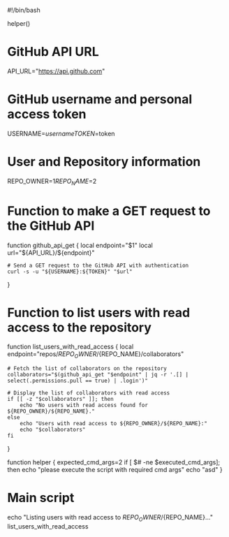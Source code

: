 #!/bin/bash

helper()

# GitHub API URL
API_URL="https://api.github.com"

# GitHub username and personal access token
USERNAME=$username
TOKEN=$token

# User and Repository information
REPO_OWNER=$1
REPO_NAME=$2

# Function to make a GET request to the GitHub API
function github_api_get {
    local endpoint="$1"
    local url="${API_URL}/${endpoint}"

    # Send a GET request to the GitHub API with authentication
    curl -s -u "${USERNAME}:${TOKEN}" "$url"
}

# Function to list users with read access to the repository
function list_users_with_read_access {
    local endpoint="repos/${REPO_OWNER}/${REPO_NAME}/collaborators"

    # Fetch the list of collaborators on the repository
    collaborators="$(github_api_get "$endpoint" | jq -r '.[] | select(.permissions.pull == true) | .login')"

    # Display the list of collaborators with read access
    if [[ -z "$collaborators" ]]; then
        echo "No users with read access found for ${REPO_OWNER}/${REPO_NAME}."
    else
        echo "Users with read access to ${REPO_OWNER}/${REPO_NAME}:"
        echo "$collaborators"
    fi
}

function helper {
    expected_cmd_args=2
    if [ $# -ne $executed_cmd_args]; then
    echo "please execute the script with required cmd args"
    echo "asd"
}

# Main script

echo "Listing users with read access to ${REPO_OWNER}/${REPO_NAME}..."
list_users_with_read_access
